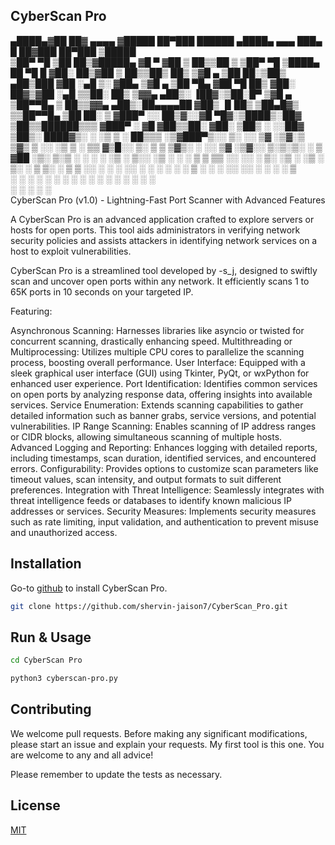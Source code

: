 ## CyberScan Pro

 ▄████▄▓██   ██▓ ▄▄▄▄   ▓█████  ██▀███    ██████  ▄████▄   ▄▄▄       ███▄    █     ██▓███   ██▀███   ▒█████  
▒██▀ ▀█ ▒██  ██▒▓█████▄ ▓█   ▀ ▓██ ▒ ██▒▒██    ▒ ▒██▀ ▀█  ▒████▄     ██ ▀█   █    ▓██░  ██▒▓██ ▒ ██▒▒██▒  ██▒
▒▓█    ▄ ▒██ ██░▒██▒ ▄██▒███   ▓██ ░▄█ ▒░ ▓██▄   ▒▓█    ▄ ▒██  ▀█▄  ▓██  ▀█ ██▒   ▓██░ ██▓▒▓██ ░▄█ ▒▒██░  ██▒
▒▓▓▄ ▄██▒░ ▐██▓░▒██░█▀  ▒▓█  ▄ ▒██▀▀█▄    ▒   ██▒▒▓▓▄ ▄██▒░██▄▄▄▄██ ▓██▒  ▐▌██▒   ▒██▄█▓▒ ▒▒██▀▀█▄  ▒██   ██░
▒ ▓███▀ ░░ ██▒▓░░▓█  ▀█▓░▒████▒░██▓ ▒██▒▒██████▒▒▒ ▓███▀ ░ ▓█   ▓██▒▒██░   ▓██░   ▒██▒ ░  ░░██▓ ▒██▒░ ████▓▒░
░ ░▒ ▒  ░ ██▒▒▒ ░▒▓███▀▒░░ ▒░ ░░ ▒▓ ░▒▓░▒ ▒▓▒ ▒ ░░ ░▒ ▒  ░ ▒▒   ▓▒█░░ ▒░   ▒ ▒    ▒▓▒░ ░  ░░ ▒▓ ░▒▓░░ ▒░▒░▒░ 
  ░  ▒  ▓██ ░▒░ ▒░▒   ░  ░ ░  ░  ░▒ ░ ▒░░ ░▒  ░ ░  ░  ▒     ▒   ▒▒ ░░ ░░   ░ ▒░   ░▒ ░       ░▒ ░ ▒░  ░ ▒ ▒░ 
░       ▒ ▒ ░░   ░    ░    ░     ░░   ░ ░  ░  ░  ░          ░   ▒      ░   ░ ░    ░░         ░░   ░ ░ ░ ░ ▒  
░ ░     ░ ░      ░         ░  ░   ░           ░  ░ ░            ░  ░         ░                ░         ░ ░  
░       ░ ░           ░                          ░                                                           
                 CyberScan Pro (v1.0) - Lightning-Fast Port Scanner with Advanced Features



A CyberScan Pro is an advanced application crafted to explore servers or hosts for open ports. This tool aids administrators in verifying network security policies and assists attackers in identifying network services on a host to exploit vulnerabilities.

CyberScan Pro is a streamlined tool developed by -s_j, designed to swiftly scan and uncover open ports within any network. It efficiently scans 1 to 65K ports in 10 seconds on your targeted IP.

Featuring:

Asynchronous Scanning: Harnesses libraries like asyncio or twisted for concurrent scanning, drastically enhancing speed.
Multithreading or Multiprocessing: Utilizes multiple CPU cores to parallelize the scanning process, boosting overall performance.
User Interface: Equipped with a sleek graphical user interface (GUI) using Tkinter, PyQt, or wxPython for enhanced user experience.
Port Identification: Identifies common services on open ports by analyzing response data, offering insights into available services.
Service Enumeration: Extends scanning capabilities to gather detailed information such as banner grabs, service versions, and potential vulnerabilities.
IP Range Scanning: Enables scanning of IP address ranges or CIDR blocks, allowing simultaneous scanning of multiple hosts.
Advanced Logging and Reporting: Enhances logging with detailed reports, including timestamps, scan duration, identified services, and encountered errors.
Configurability: Provides options to customize scan parameters like timeout values, scan intensity, and output formats to suit different preferences.
Integration with Threat Intelligence: Seamlessly integrates with threat intelligence feeds or databases to identify known malicious IP addresses or services.
Security Measures: Implements security measures such as rate limiting, input validation, and authentication to prevent misuse and unauthorized access.


## Installation

Go-to [github](https://github.com/shervin-jaison7/CyberScan_Pro.git) to install CyberScan Pro.

```bash
git clone https://github.com/shervin-jaison7/CyberScan_Pro.git
```

## Run & Usage

```bash
cd CyberScan Pro

python3 cyberscan-pro.py

```

## Contributing
We welcome pull requests. Before making any significant modifications, please start an issue and explain your requests.
My first tool is this one. You are welcome to any and all advice!

Please remember to update the tests as necessary.

## License
[MIT](https://choosealicense.com/licenses/mit/)
